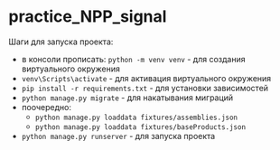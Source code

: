 # practice_NPP_signal

Шаги для запуска проекта:

 - в консоли прописать: `python -m venv venv` - для создания виртуального окружения
 - `venv\Scripts\activate` - для активация виртуального окружения
 - `pip install -r requirements.txt` - для установки зависимостей
 - `python manage.py migrate` - для накатывания миграций
 -  поочередно:
    - `python manage.py loaddata fixtures/assemblies.json`
    - `python manage.py loaddata fixtures/baseProducts.json`
 - `python manage.py runserver` - для запуска проекта